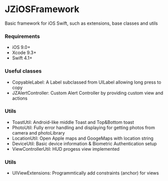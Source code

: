 # JZiOSFramework

Basic framework for iOS Swift, such as extensions, base classes and utils

### Requirements

- iOS 9.0+
- Xcode 9.3+
- Swift 4.1+

### Useful classes

- CopyableLabel: A Label subclassed from UILabel allowing long press to copy
- JZAlertController: Custom Alert Controller by providing custom view and actions

### Utils

- ToastUtil: Android-like middle Toast and Top&Bottom toast
- PhotoUtil: Fully error handling and displaying for getting photos from camera and photoLibrary
- LocationUtil: Open Apple maps and GoogeMaps with location string
- DeviceUtil: Basic device information & Biometric Authentication setup
- ViewControllerUtil: HUD progess view implemented

### Utils

- UIViewExtensions: Programmtically add constraints (anchor) for views
